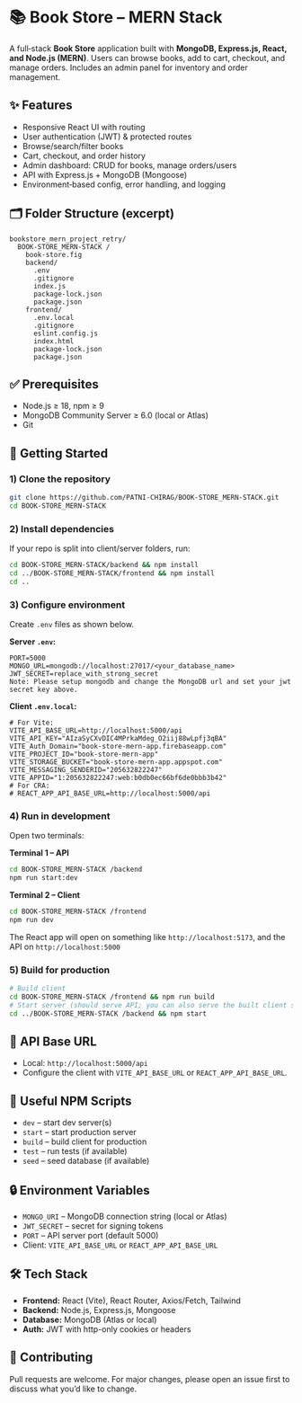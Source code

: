 # 📚 Book Store – MERN Stack
A full‑stack **Book Store** application built with **MongoDB, Express.js, React, and Node.js (MERN)**. Users can browse books, add to cart, checkout, and manage orders. Includes an admin panel for inventory and order management.
## ✨ Features
- Responsive React UI with routing
- User authentication (JWT) & protected routes
- Browse/search/filter books
- Cart, checkout, and order history
- Admin dashboard: CRUD for books, manage orders/users
- API with Express.js + MongoDB (Mongoose)
- Environment‑based config, error handling, and logging

## 🗂️ Folder Structure (excerpt)
```text
bookstore_mern_project_retry/
  BOOK-STORE_MERN-STACK /
    book-store.fig
    backend/
      .env
      .gitignore
      index.js
      package-lock.json
      package.json
    frontend/
      .env.local
      .gitignore
      eslint.config.js
      index.html
      package-lock.json
      package.json
```

## ✅ Prerequisites
- Node.js ≥ 18, npm ≥ 9
- MongoDB Community Server ≥ 6.0 (local or Atlas)
- Git

## 🚀 Getting Started

### 1) Clone the repository
```bash
git clone https://github.com/PATNI-CHIRAG/BOOK-STORE_MERN-STACK.git
cd BOOK-STORE_MERN-STACK
```

### 2) Install dependencies
If your repo is split into client/server folders, run:
```bash
cd BOOK-STORE_MERN-STACK/backend && npm install
cd ../BOOK-STORE_MERN-STACK/frontend && npm install
cd ..
```

### 3) Configure environment
Create `.env` files as shown below.

**Server `.env`:**
```env
PORT=5000
MONGO_URL=mongodb://localhost:27017/<your_database_name>
JWT_SECRET=replace_with_strong_secret
Note: Please setup mongodb and change the MongoDB url and set your jwt secret key above.
```

**Client `.env.local`:**
```env
# For Vite:
VITE_API_BASE_URL=http://localhost:5000/api
VITE_API_KEY="AIzaSyCXvDIC4MPrkaMdeg_O2iij88wLpfj3qBA"
VITE_Auth_Domain="book-store-mern-app.firebaseapp.com"
VITE_PROJECT_ID="book-store-mern-app"
VITE_STORAGE_BUCKET="book-store-mern-app.appspot.com"
VITE_MESSAGING_SENDERID="205632822247"
VITE_APPID="1:205632822247:web:b0db0ec66bf6de0bbb3b42"
# For CRA:
# REACT_APP_API_BASE_URL=http://localhost:5000/api
```

### 4) Run in development
Open two terminals:

**Terminal 1 – API**
```bash
cd BOOK-STORE_MERN-STACK /backend
npm run start:dev
```

**Terminal 2 – Client**
```bash
cd BOOK-STORE_MERN-STACK /frontend
npm run dev
```

The React app will open on something like `http://localhost:5173`, and the API on `http://localhost:5000` 

### 5) Build for production
```bash
# Build client
cd BOOK-STORE_MERN-STACK /frontend && npm run build
# Start server (should serve API; you can also serve the built client statically or deploy separately)
cd ../BOOK-STORE_MERN-STACK /backend && npm start
```

## 🔗 API Base URL
- Local: `http://localhost:5000/api`
- Configure the client with `VITE_API_BASE_URL` or `REACT_APP_API_BASE_URL`.

## 🧪 Useful NPM Scripts
- `dev` – start dev server(s)
- `start` – start production server
- `build` – build client for production
- `test` – run tests (if available)
- `seed` – seed database (if available)

## 🔒 Environment Variables
- `MONGO_URI` – MongoDB connection string (local or Atlas)
- `JWT_SECRET` – secret for signing tokens
- `PORT` – API server port (default 5000)
- Client: `VITE_API_BASE_URL` or `REACT_APP_API_BASE_URL`

## 🛠️ Tech Stack
- **Frontend:** React (Vite), React Router, Axios/Fetch, Tailwind 
- **Backend:** Node.js, Express.js, Mongoose
- **Database:** MongoDB (Atlas or local)
- **Auth:** JWT with http-only cookies or headers


## 🤝 Contributing
Pull requests are welcome. For major changes, please open an issue first to discuss what you’d like to change.

